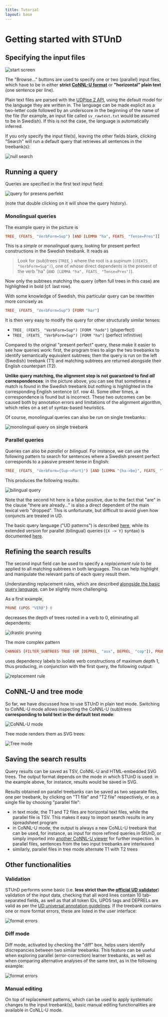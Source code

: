 ```yaml
---
title: Tutorial
layout: base
---
```


# Getting started with STUnD

## Specifying the input files
![start screen](img/start.png)

The "Browse..." buttons are used to specify one or two (parallel) input files, which have to be in either __strict [CoNNL-U format](https://universaldependencies.org/format.html)__ or __"horizontal" plain text__ (one sentence per line). 

Plain text files are parsed with the [UDPipe 2 API](https://lindat.mff.cuni.cz/services/udpipe/api-reference.php), using the default model for the language they are written in.
The language can be made explicit as a two-letter code followed by an underscore in the beginning of the name of the file (for example, an input file called `sv_rawtext.txt` would be assumed to be in Swedish). 
If this is not the case, the language is automatically inferred.

If you only specify the input file(s), leaving the other fields blank, clicking "Search" will run a default query that retrieves all sentences in the treebank(s):

![null search](img/null_search.png)

## Running a query
Queries are specified in the first text input field:

![query for presens perfekt](img/presens_perfekt.png)

(note that double clicking on it will show the query history).

### Monolingual queries
The example query in the picture is

```haskell
TREE_ (FEATS_ "VerbForm=Sup") [AND [LEMMA "ha", FEATS_ "Tense=Pres"]]
```

This is a _simple_ or _monolingual_ query, looking for present perfect constructions in the Swedish treebank.
It reads as

> Look for (sub)trees (`TREE_`) where the root is a supinum (`(FEATS_ "VerbForm=Sup")`), one of whose direct dependents is the present of the verb "ha" (`AND [LEMMA "ha", FEATS_ "Tense=Pres"]`).

Now only the subtrees matching the query (often full trees in this case) are highlighted in bold (cf. last row). 

With some knowledge of Swedish, this particular query can be rewritten more concisely as

```haskell
TREE_ (FEATS_ "VerbForm=Sup") [FORM "har"]
```

It is then very easy to modify the query for other structurally similar tenses:

- `TREE_ (FEATS_ "VerbForm=Sup") [FORM "hade"]` (pluperfect)
- `TREE_ (FEATS_ "VerbForm=Sup") [FORM "ha"]` (perfect infinitive)

Compared to the original "present perfect" query, these make it easier to see how queries work: first, the program tries to align the two treebanks to identify semantically equivalent subtrees; then the query is run on the left (Swedish) treebank  (T1) and matching subtrees are returned alongside their English counterpart (T2).

__Unlike query matching, the alignment step is not guaranteed to find _all_ correspondences__: in the picture above, you can see that sometimes a match is found in the Swedish treebank but nothing is highlighted in the corresponding English sentence (cf. row 4). 
Some other times, a correspondence is found but is incorrect. 
These two outcomes can be caused both by annotation errors and limitations of the alignment algorithm, which relies on a set of syntax-based heuristics.

Of course, monolingual queries can also be run on single treebanks:

![monolingual query on single treebank](img/single.png)

### Parallel queries
Queries can also be _parallel_ or _bilingual_. For instance, we can use the following pattern to search for sentences where a Swedish present perfect corresponds to a passive present tense in English:

```haskell
TREE_ (FEATS_ "VerbForm={Sup->Part}") [AND [LEMMA "{ha->be}", FEATS_ "Tense=Pres"]]
```

This produces the following results:

![bilingual query](img/bilingual_query.png)

Note that the second hit here is a false positive, due to the fact that "are" in the clause "there are already..." is also a direct dependent of the main lexical verb "dropped".
This is unfortunate, but difficult to avoid given how conjuncts are treated in UD.

The basic query language ("UD patterns") is described [here](https://github.com/harisont/deptreehs/blob/main/docs/patterns.md), while its extended version for parallel (bilingual) queries (`{X -> Y}` syntax) is documented [here](https://github.com/harisont/L2-UD#l1-l2-patterns).

## Refining the search results
The second input field can be used to specify a _replacement rule_ to be applied to all matching subtrees in both languages.
This can help highlight and manipulate the relevant parts of each query result them.

Understanding replacement rules, which are described [alongside the basic query language](https://github.com/harisont/deptreehs/blob/main/docs/patterns.md), can be slightly more challenging.

As a first example,

```haskell
PRUNE (UPOS "VERB") 0
```

decreases the depth of trees rooted in a verb to 0, eliminating all dependents:

![drastic pruning](img/replacement1.png)

The more complex pattern

```haskell
CHANGES [FILTER_SUBTREES TRUE (OR [DEPREL_ "aux", DEPREL_ "cop"]), PRUNE TRUE 1]
```

uses dependency labels to isolate verb constructions of maximum depth 1, thus producing, in conjunction with the first query, the following output:

![replacement rule](img/replacement2.png)

## CoNNL-U and tree mode
So far, we have discussed how to use STUnD in plain text mode.
Switching to CoNNL-U mode allows inspecting the CoNNL-U (sub)trees __corresponding to bold text in the default text mode__:

![CoNNL-U mode](img/conllu.png)

Tree mode renders them as SVG trees:

![Tree mode](img/tree.png)

## Saving the search results
Query results can be saved as TSV, CoNNL-U and HTML-embedded SVG trees. 
The output format depends on the mode in which STUnD is used: in the example above, for instance, results would be saved in SVG.

Results obtained on parallel treebanks can be saved as two separate files, one per treebank, by clicking on "T1 file" and "T2 file" respectively, or as a single file by choosing "parallel file":

- in text mode, the T1 and T2 files are horizontal text files, while the parallel file is TSV. This makes it easy to import search results in any spreadsheet program
- in CoNNL-U mode, the output is always a new CoNLL-U treebank that can be used, for instance, as input for more refined queries in StUnD, or simply imported into [another CoNNL-U viewer](https://universaldependencies.org/conllu_viewer.html) for further inspection. In parallel files, sentences from the two input treebanks are interleaved
- similarly, parallel files in tree mode alternate T1 with T2 trees

## Other functionalities

### Validation
STUnD performs some basic (i.e. __less strict than the [official UD validator](github.com/UniversalDependencies/tools/blob/master/validate.py)__) validation of the input data, checking that all word lines contain 10 tab-separated fields, as well as that all token IDs, UPOS tags and DEPRELs are valid as per the [UD universal annotation guidelines](https://universaldependencies.org/guidelines.html).
If the treebank contains one or more format errors, these are listed in the user interface:

![format errors](img/format_error.png)

### Diff mode
Diff mode, activated by checking the "diff" box, helps users identify discrepancies between two similar treebanks. 
This feature can be useful when exploring parallel (error-correction) learner treebanks, as well as when comparing alternative analyses of the same text, as in the following example:

![format errors](img/diff_tree.png)

### Manual editing
On top of replacement patterns, which can be used to apply systematic changes to the input treebank(s), basic manual editing functionalities are available in CoNLL-U mode.